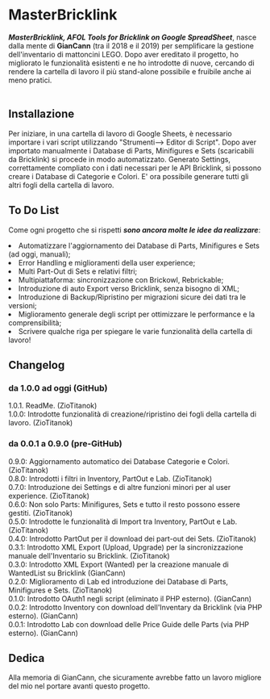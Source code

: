 # MasterBricklink
<b><i>MasterBricklink, AFOL Tools for Bricklink on Google SpreadSheet</b></i>, nasce dalla mente di <b>GianCann</b> (tra il 2018 e il 2019) per semplificare la gestione dell'inventario di mattoncini LEGO. Dopo aver ereditato il progetto, ho migliorato le funzionalità esistenti e ne ho introdotte di nuove, cercando di rendere la cartella di lavoro il più stand-alone possibile e fruibile anche ai meno pratici.<br></br>


## Installazione
Per iniziare, in una cartella di lavoro di Google Sheets, è necessario importare i vari script utilizzando "Strumenti--> Editor di Script".
Dopo aver importato manualmente i Database di Parts, Minifigures e Sets (scaricabili da Bricklink) si procede in modo automatizzato. Generato Settings, correttamente compliato con i dati necessari per le API Bricklink, si possono creare i Database di Categorie e Colori. E' ora possibile generare tutti gli altri fogli della cartella di lavoro.


## To Do List
Come ogni progetto che si rispetti <b><i>sono ancora molte le idee da realizzare</b></i>:
<li>Automatizzare l'aggiornamento dei Database di Parts, Minifigures e Sets (ad oggi, manuali);</li>
<li>Error Handling e miglioramenti della user experience;</li>
<li>Multi Part-Out di Sets e relativi filtri;</li>
<li>Multipiattaforma: sincronizzazione con Brickowl, Rebrickable;</li>
<li>Introduzione di auto Export verso Bricklink, senza bisogno di XML;</li>
<li>Introduzione di Backup/Ripristino per migrazioni sicure dei dati tra le versioni;</li>
<li>Miglioramento generale degli script per ottimizzare le performance e la comprensibilità;</li>
<li>Scrivere qualche riga per spiegare le varie funzionalità della cartella di lavoro!</li>


## Changelog
### da 1.0.0 ad oggi (GitHub)
1.0.1. ReadMe. (ZioTitanok)<br>
1.0.0: Introdotte funzionalità di creazione/ripristino dei fogli della cartella di lavoro. (ZioTitanok)<br>

### da 0.0.1 a 0.9.0 (pre-GitHub)
0.9.0: Aggiornamento automatico dei Database Categorie e Colori. (ZioTitanok)<br>
0.8.0: Introdotti i filtri in Inventory, PartOut e Lab. (ZioTitanok)<br>
0.7.0: Introduzione dei Settings e di altre funzioni minori per al user experience. (ZioTitanok)<br>
0.6.0: Non solo Parts: Minifigures, Sets e tutto il resto possono essere gestiti. (ZioTitanok)<br>
0.5.0: Introdotte le funzionalità di Import tra Inventory, PartOut e Lab. (ZioTitanok)<br>
0.4.0: Introdotto PartOut per il download dei part-out dei Sets. (ZioTitanok)<br>
0.3.1: Introdotto XML Export (Upload, Upgrade) per la sincronizzazione manuale dell'Inventario su Bricklink. (ZioTitanok)<br>
0.3.0: Introdotto XML Export (Wanted) per la creazione manuale di WantedList su Bricklink (GianCann)<br>
0.2.0: Miglioramento di Lab ed introduzione dei Database di Parts, Minifigures e Sets. (ZioTitanok)<br>
0.1.0: Introdotto OAuth1 negli script (eliminato il PHP esterno). (GianCann)<br>
0.0.2: Introdotto Inventory con download dell'Inventary da Bricklink (via PHP esterno). (GianCann)<br>
0.0.1: Introdotto Lab con download delle Price Guide delle Parts (via PHP esterno). (GianCann)<br>

## Dedica
Alla memoria di GianCann, che sicuramente avrebbe fatto un lavoro migliore del mio nel portare avanti questo progetto.
